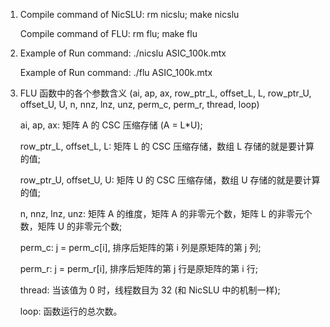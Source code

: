 1. Compile command of NicSLU: rm nicslu; make nicslu 

   Compile command of FLU: rm flu; make flu

2. Example of Run command: ./nicslu ASIC_100k.mtx

   Example of Run command: ./flu ASIC_100k.mtx

3. FLU 函数中的各个参数含义 (ai, ap, ax, row_ptr_L, offset_L, L, row_ptr_U, offset_U, U, n, nnz, lnz, unz, perm_c, perm_r, thread, loop)

    ai, ap, ax: 矩阵 A 的 CSC 压缩存储 (A = L*U);

    row_ptr_L, offset_L, L: 矩阵 L 的 CSC 压缩存储，数组 L 存储的就是要计算的值;

    row_ptr_U, offset_U, U: 矩阵 U 的 CSC 压缩存储，数组 U 存储的就是要计算的值;

    n, nnz, lnz, unz: 矩阵 A 的维度，矩阵 A 的非零元个数，矩阵 L 的非零元个数，矩阵 U 的非零元个数;

    perm_c: j = perm_c[i], 排序后矩阵的第 i 列是原矩阵的第 j 列;

    perm_r: j = perm_r[i], 排序后矩阵的第 j 行是原矩阵的第 i 行;

    thread: 当该值为 0 时，线程数目为 32 (和 NicSLU 中的机制一样);
    
    loop: 函数运行的总次数。
